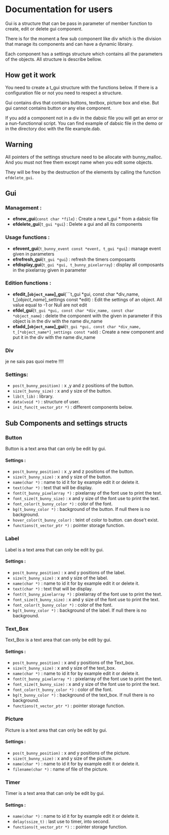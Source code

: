 # Documentation for users

Gui is a structure that can be pass in parameter of member function to create, edit or delete gui component.

There is for the moment a few sub component like div which is the division that manage its components and can have a dynamic librairy.

Each component has a settings structure which contains all the parameters of the objects. All structure is describe bellow.

## How get it work

You need to create a t_gui structure with the functions below. If there is a configuration file or not you need to respect a structure.

Gui contains divs that contains buttons, textbox, picture box and else. But gui cannot contains button or any else component.

If you add a component not in a div in the dabsic file you will get an error or a nun-functionnal script.
You can find example of dabsic file in the demo or in the directory doc with the file example.dab.

## Warning

All pointers of the settings structure need to be allocate with bunny_malloc. And you must not free them except name when you edit some objects.

They will be free by the destruction of the elements by calling the function ```efdelete_gui```.

## Gui

### Management :
- **efnew_gui**(```const char *file```) : Create a new t_gui * from a dabsic file
- **efdelete_gui**(```t_gui *gui```) : Delete a gui and all its components

### Usage functions :
- **efevent_gui**(```t_bunny_event const *event, t_gui *gui```) : manage event given in parameters
- **efrefresh_gui**(```t_gui *gui```) : refresh the timers composants
- **efdisplay_gui**(```t_gui *gui, t_bunny_pixelarray```) : display all composants in the pixelarray given in parameter

### Edition functions :

- **efedit_[```object_name```]_gui**(```t_gui *gui, const char *div_name, t_[*object_name*]_settings const *edit) : Edit the settings of an object. All value equal to -1 or Null are not edit
- **efdel_gui**(```t_gui *gui, const char *div_name, const char *object_name```) : delete the component with the given in parameter if this object is in the div with the name div_name
- **efadd_[```object_name```]_gui**(```t_gui *gui, const char *div_name, t_[*object_name*]_settings const *add```) : Create a new component and put it in the div with the name div_name

### Div

je ne sais pas quoi metre !!!!

### Settings:

 - ```pos(t_bunny_position)``` : x ,y and z positions of the button.
 - ```size(t_bunny_size)``` : x and y size of the button.
 - ```lib(t_lib)``` : library.
 - ```data(void *)``` : structure of user.
 - ```init_func(t_vector_ptr *)``` : different components below.

## Sub Components and settings structs

### Button

Button is a text area that can only be edit by gui.

#### Settings :
 - ```pos(t_bunny_position)``` : x ,y and z positions of the button.
 - ```size(t_bunny_size)``` : x and y size of the button.
 - ```name(char *)``` : name to id it for by example edit it or delete it.
 - ```text(char *)``` : text that will be display.
 - ```font(t_bunny_pixelarray *)``` : pixelarray of the font use to print the text.
 - ```font_size(t_bunny_size)``` : x and y size of the font use to print the text.
 - ```font_color(t_bunny_color *)``` : color of the font.
 - ```bg(t_bunny_color *)``` : background of the button. If null there is no background.
 - ```hover_color(t_bunny_color)``` : teint of color to button. can dose't exist.
 - ```functions(t_vector_ptr *)``` : pointer storage function.

### Label

Label is a text area that can only be edit by gui.

#### Settings :
 - ```pos(t_bunny_position)``` : x and y positions of the label.
 - ```size(t_bunny_size)``` : x and y size of the label.
 - ```name(char *)``` : name to id it for by example edit it or delete it.
 - ```text(char *)``` : text that will be display.
 - ```font(t_bunny_pixelarray *)``` : pixelarray of the font use to print the text.
 - ```font_size(t_bunny_size)``` : x and y size of the font use to print the text.
 - ```font_color(t_bunny_color *)``` : color of the font.
 - ```bg(t_bunny_color *)``` : background of the label. If null there is no background.

### Text_Box

Text_Box is a text area that can only be edit by gui.

#### Settings :
 - ```pos(t_bunny_position)``` : x and y positions of the Text_box.
 - ```size(t_bunny_size)``` : x and y size of the text_box.
 - ```name(char *)``` : name to id it for by example edit it or delete it.
 - ```font(t_bunny_pixelarray *)``` : pixelarray of the font use to print the text.
 - ```font_size(t_bunny_size)``` : x and y size of the font use to print the text.
 - ```font_color(t_bunny_color *)``` : color of the font.
 - ```bg(t_bunny_color *)``` : background of the text_box. If null there is no background.
 - ```functions(t_vector_ptr *)``` : pointer storage function.

### Picture

Picture is a text area that can only be edit by gui.

#### Settings :
 - ```pos(t_bunny_position)``` : x and y positions of the picture.
 - ```size(t_bunny_size)``` : x and y size of the picture.
 - ```name(char *)``` : name to id it for by example edit it or delete it.
 - ```filename(char *)``` : name of file of the picture.

### Timer

Timer is a text area that can only be edit by gui.

#### Settings :
 - ```name(char *)``` : name to id it for by example edit it or delete it.
 - ```delay(ssize_t)``` : last use to timer,  into second.
 - ```functions(t_vector_ptr *)``` : : pointer storage function.
